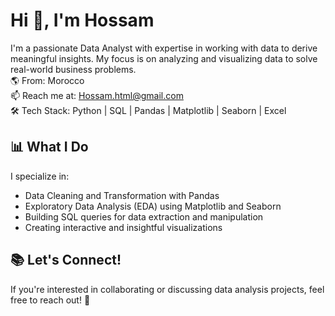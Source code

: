 # Hi 👋, I'm Hossam

I'm a passionate Data Analyst with expertise in working with data to derive meaningful insights. My focus is on analyzing and visualizing data to solve real-world business problems.  
🌎 From: Morocco  
📫 Reach me at: Hossam.html@gmail.com  
🛠️ Tech Stack: Python | SQL | Pandas | Matplotlib | Seaborn | Excel

## 📊 What I Do
I specialize in:
- Data Cleaning and Transformation with Pandas
- Exploratory Data Analysis (EDA) using Matplotlib and Seaborn
- Building SQL queries for data extraction and manipulation
- Creating interactive and insightful visualizations

## 📚 Let's Connect!
If you're interested in collaborating or discussing data analysis projects, feel free to reach out! 💬



